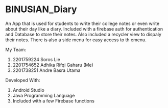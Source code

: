 # BINUSIAN_Diary

An App that is used for students to write their college notes or even write about their day like a diary. Included with a firebase auth for authentication and Database to store their notes. Also included a recycler view  to dispaly their notes. There is also a side menu for easy access to th emenu.

My Team:
1.	2201759224	Soros Lie
2.	2201754652	Adhika Rifqi Gaharu (Me)
3.	2201738251	Andre Basra Utama


Developed With:
1. Android Studio
2. Java Programming Language
3. Included with a few Firebase functions
